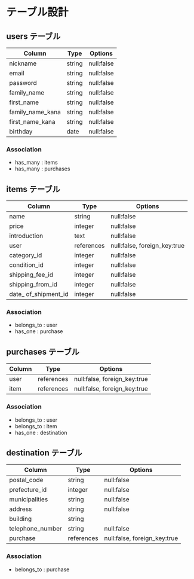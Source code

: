 # テーブル設計

## users テーブル

| Column           | Type     | Options                          |
| ---------------  | -------- | -------------------------------- |
| nickname         | string   | null:false                       |
| email            | string   | null:false                       |
| password         | string   | null:false                       |
| family_name      | string   | null:false                       |
| first_name       | string   | null:false                       |
| family_name_kana | string   | null:false                       |
| first_name_kana  | string   | null:false                       |
| birthday         | date     | null:false                       |

### Association

- has_many : items
- has_many : purchases

## items テーブル

| Column              | Type       | Options                          |
| ------------------- | ---------- | -------------------------------- |
| name                | string     | null:false                       |
| price               | integer    | null:false                       |
| introduction        | text       | null:false                       |
| user                | references | null:false, foreign_key:true     |
| category_id         | integer    | null:false                       |
| condition_id        | integer    | null:false                       |
| shipping_fee_id     | integer    | null:false                       |
| shipping_from_id    | integer    | null:false                       |
| date_ of_shipment_id| integer    | null:false                       |

### Association

- belongs_to : user
- has_one : purchase

## purchases テーブル

| Column           | Type       | Options                          |
| ---------------- | ---------- | -------------------------------- |
| user             | references | null:false, foreign_key:true     |
| item             | references | null:false, foreign_key:true     |

### Association

- belongs_to : user
- belongs_to : item
- has_one : destination

## destination テーブル

| Column           | Type       | Options                          |
| ---------------- | ---------- | -------------------------------- |
| postal_code      | string     | null:false                       |
| prefecture_id    | integer    | null:false                       |
| municipalities   | string     | null:false                       |
| address          | string     | null:false                       |
| building         | string     |                                  |
| telephone_number | string     | null:false                       |
| purchase         | references | null:false, foreign_key:true     |

### Association

- belongs_to : purchase